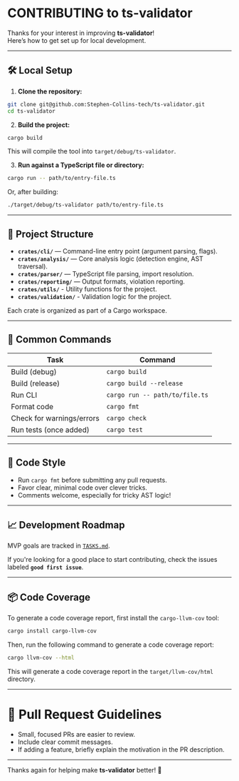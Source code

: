 # CONTRIBUTING to ts-validator

Thanks for your interest in improving **ts-validator**!  
Here’s how to get set up for local development.

---

## 🛠️ Local Setup

1. **Clone the repository:**

```bash
git clone git@github.com:Stephen-Collins-tech/ts-validator.git
cd ts-validator
```

2. **Build the project:**

```bash
cargo build
```

This will compile the tool into `target/debug/ts-validator`.

3. **Run against a TypeScript file or directory:**

```bash
cargo run -- path/to/entry-file.ts
```

Or, after building:

```bash
./target/debug/ts-validator path/to/entry-file.ts
```

---

## 🧩 Project Structure

- **`crates/cli/`** — Command-line entry point (argument parsing, flags).
- **`crates/analysis/`** — Core analysis logic (detection engine, AST traversal).
- **`crates/parser/`** — TypeScript file parsing, import resolution.
- **`crates/reporting/`** — Output formats, violation reporting.
- **`crates/utils/`** - Utility functions for the project.
- **`crates/validation/`** - Validation logic for the project.

Each crate is organized as part of a Cargo workspace.

---

## 🚀 Common Commands

| Task                      | Command                          |
|----------------------------|----------------------------------|
| Build (debug)              | `cargo build`                   |
| Build (release)            | `cargo build --release`         |
| Run CLI                   | `cargo run -- path/to/file.ts`  |
| Format code                | `cargo fmt`                     |
| Check for warnings/errors  | `cargo check`                   |
| Run tests (once added)     | `cargo test`                    |

---

## 🧹 Code Style

- Run `cargo fmt` before submitting any pull requests.
- Favor clear, minimal code over clever tricks.
- Comments welcome, especially for tricky AST logic!

---

## 📈 Development Roadmap

MVP goals are tracked in [`TASKS.md`](./TASKS.md).

If you're looking for a good place to start contributing, check the issues labeled **`good first issue`**.

---

## 📦 Code Coverage

To generate a code coverage report, first install the `cargo-llvm-cov` tool:

```bash
cargo install cargo-llvm-cov
```

Then, run the following command to generate a code coverage report:

```bash
cargo llvm-cov --html
```

This will generate a code coverage report in the `target/llvm-cov/html` directory.

---

# 🤝 Pull Request Guidelines

- Small, focused PRs are easier to review.
- Include clear commit messages.
- If adding a feature, briefly explain the motivation in the PR description.

---

Thanks again for helping make **ts-validator** better! 🎯